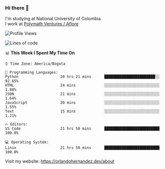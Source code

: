 ### Hi there 👋


<!--**AR4Z/AR4Z** is a ✨ _special_ ✨ repository because its `README.md` (this file) appears on your GitHub profile.

Here are some ideas to get you started:-->
I'm studying at National University of Colombia
<br>
I work at <a href="https://www.aflore.co/">Polymath Ventures / Aflore</a>
<br>

<!--START_SECTION:waka-->
![Profile Views](http://img.shields.io/badge/Profile%20Views-0-blue)

![Lines of code](https://img.shields.io/badge/From%20Hello%20World%20I%27ve%20Written-3.3%20million%20lines%20of%20code-blue)

📊 **This Week I Spent My Time On** 

```text
⌚︎ Time Zone: America/Bogota

💬 Programming Languages: 
Python                   20 hrs 21 mins      ███████████████████████░░   92.65% 
HTML                     24 mins             ░░░░░░░░░░░░░░░░░░░░░░░░░   1.88% 
JSON                     21 mins             ░░░░░░░░░░░░░░░░░░░░░░░░░   1.64% 
JavaScript               20 mins             ░░░░░░░░░░░░░░░░░░░░░░░░░   1.55% 
Text                     15 mins             ░░░░░░░░░░░░░░░░░░░░░░░░░   1.21%

🔥 Editors: 
VS Code                  21 hrs 58 mins      █████████████████████████   100.0%

💻 Operating System: 
Linux                    21 hrs 58 mins      █████████████████████████   100.0%

```


<!--END_SECTION:waka-->


Visit my website: https://orlandohernandez.dev/about

